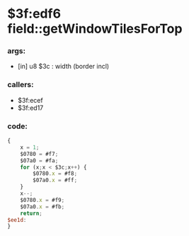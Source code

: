 ﻿
# $3f:edf6 field::getWindowTilesForTop


### args:
+	[in] u8 $3c : width (border incl)

### callers:
+	$3f:ecef
+	$3f:ed17

### code:
```js
{
	x = 1;
	$0780 = #f7;
	$07a0 = #fa;
	for (x;x < $3c;x++) {
		$0780.x = #f8;
		$07a0.x = #ff;
	}
	x--;
	$0780.x = #f9;
	$07a0.x = #fb;
	return;
$ee1d:
}
```




